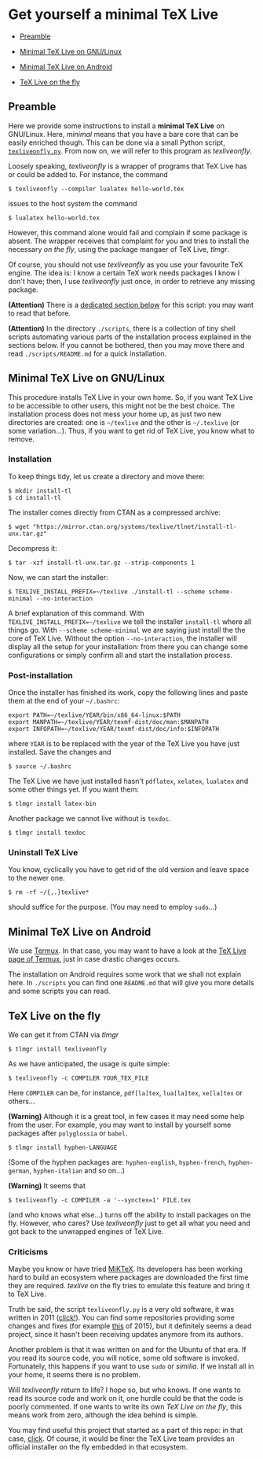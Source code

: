 # Get yourself a minimal TeX Live

* [Preamble](#preamble)

* [Minimal TeX Live on GNU/Linux](#minimal-tex-live-on-gnulinux)

* [Minimal TeX Live on Android](#minimal-tex-live-on-android)

* [TeX Live on the fly](#tex-live-on-the-fly)



## Preamble

Here we provide some instructions to install a **minimal TeX Live** on GNU/Linux. Here, *minimal* means that you have a bare core that can be easily enriched though. This can be done via a small Python script, [```texliveonfly.py```](https://www.ctan.org/pkg/texliveonfly). From now on, we will refer to this program as *texliveonfly*.

Loosely speaking, *texliveonfly* is a wrapper of programs that TeX Live has or could be added to. For instance, the command
```
$ texliveonfly --compiler lualatex hello-world.tex
```
issues to the host system the command
```
$ lualatex hello-world.tex
```
However, this command alone would fail and complain if some package is absent. The wrapper receives that complaint for you and tries to install the necessary *on the fly*, using the package mangaer of TeX Live, *tlmgr*.

Of course, you should not use *texliveonfly* as you use your favourite TeX engine. The idea is: I know a certain TeX work needs packages I know I don't have; then, I use *texliveonfly* just once, in order to retrieve any missing package.

**(Attention)** There is a [dedicated section below](#tex-live-on-the-fly) for this script: you may want to read that before.

**(Attention)** In the directory ```./scripts```, there is a collection of tiny shell scripts automating various parts of the installation process explained in the sections below. If you cannot be bothered, then you may move there and read ```./scripts/README.md``` for a quick installation.



## Minimal TeX Live on GNU/Linux

This procedure installs TeX Live in your own home. So, if you want TeX Live to be accessible to other users, this might not be the best choice. The installation process does not mess your home up, as just two new directories are created: one is ```~/texlive``` and the other is ```~/.texlive``` (or some variation...). Thus, if you want to get rid of TeX Live, you know what to remove.


### Installation

To keep things tidy, let us create a directory and move there:
```
$ mkdir install-tl
$ cd install-tl
```
The installer comes directly from CTAN as a compressed archive:
```
$ wget "https://mirror.ctan.org/systems/texlive/tlnet/install-tl-unx.tar.gz"
```
Decompress it:
```
$ tar -xzf install-tl-unx.tar.gz --strip-components 1
```

Now, we can start the installer:
```
$ TEXLIVE_INSTALL_PREFIX=~/texlive ./install-tl --scheme scheme-minimal --no-interaction
```
A brief explanation of this command. With ```TEXLIVE_INSTALL_PREFIX=~/texlive``` we tell the installer ```install-tl``` where all things go. With ```--scheme scheme-minimal``` we are saying just install the the core of TeX Live. Without the option ```--no-interaction```, the installer will display all the setup for your installation: from there you can change some configurations or simply confirm all and start the installation process.


### Post-installation

Once the installer has finished its work, copy the following lines and paste them at the end of your ```~/.bashrc```:
```
export PATH=~/texlive/YEAR/bin/x86_64-linux:$PATH
export MANPATH=~/texlive/YEAR/texmf-dist/doc/man:$MANPATH
export INFOPATH=~/texlive/YEAR/texmf-dist/doc/info:$INFOPATH
```
where ```YEAR``` is to be replaced with the year of the TeX Live you have just installed. Save the changes and
```
$ source ~/.bashrc
```

The TeX Live we have just installed hasn't ```pdflatex```, ```xelatex```, ```lualatex``` and some other things yet. If you want them:
```
$ tlmgr install latex-bin
```

Another package we cannot live without is ```texdoc```.
```
$ tlmgr install texdoc
```


### Uninstall TeX Live

You know, cyclically you have to get rid of the old version and leave space to the newer one.
```
$ rm -rf ~/{,.}texlive*
```
should suffice for the purpose. (You may need to employ ```sudo```...)



## Minimal TeX Live on Android

We use [Termux](https://termux.dev/en/). In that case, you may want to have a look at the [TeX Live page of Termux](https://wiki.termux.com/wiki/TeX_Live), just in case drastic changes occurs.

The installation on Android requires some work that we shall not explain here. In ```./scripts``` you can find one ```README.md``` that will give you more details and some scripts you can read.



## TeX Live on the fly

We can get it from CTAN via *tlmgr*
```
$ tlmgr install texliveonfly
```
As we have anticipated, the usage is quite simple:
```
$ texliveonfly -c COMPILER YOUR_TEX_FILE
```
Here ```COMPILER``` can be, for instance, ```pdf[la]tex```, ```lua[la]tex```, ```xe[la]tex``` or others...

**(Warning)** Although it is a great tool, in few cases it may need some help from the user. For example, you may want to install by yourself some packages after ```polyglossia``` or ```babel```.
```
$ tlmgr install hyphen-LANGUAGE
```
(Some of the hyphen packages are: ```hyphen-english```, ```hyphen-french```, ```hyphen-german```, ```hyphen-italian``` and so on...)

**(Warning)** It seems that
```
$ texliveonfly -c COMPILER -a '--synctex=1' FILE.tex
```
(and who knows what else...) turns off the ability to install packages on the fly. However, who cares? Use *texliveonfly* just to get all what you need and got back to the unwrapped engines of TeX Live.


### Criticisms

Maybe you know or have tried [MiKTeX](https://www.miktex.org). Its developers has been working hard to build an ecosystem where packages are downloaded the first time they are required. *texlive* on the fly tries to emulate this feature and bring it to TeX Live.

Truth be said, the script ```texliveonfly.py``` is a very old software, it was written in 2011 ([click!](https://latex.org/forum/viewtopic.php?f=12&t=15194)). You can find some repositories providing some changes and fixes (for example [this](https://github.com/maphy-psd/texliveonfly) of 2015), but it definitely seems a dead project, since it hasn't been receiving updates anymore from its authors.

Another problem is that it was written on and for the Ubuntu of that era. If you read its source code, you will notice, some old software is invoked. Fortunately, this happens if you want to use ```sudo``` or *similia*. If we install all in your home, it seems there is no problem.

Will *texliveonfly* return to life? I hope so, but who knows. If one wants to read its source code and work on it, one hurdle could be that the code is poorly commented. If one wants to write its own *TeX Live on the fly*, this means work from zero, although the idea behind is simple.

You may find useful this project that started as a part of this repo: in that case, [click](https://github.com/indrjo/flytex). Of course, it would be finer the TeX Live team provides an official installer on the fly embedded in that ecosystem.
